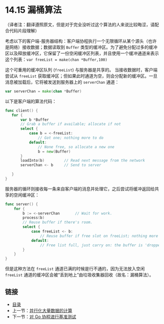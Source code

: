 # 14.15 漏桶算法

（译者注：翻译遵照原文，但是对于完全没听过这个算法的人来说比较晦涩，请配合代码片段理解）

考虑以下的客户端-服务器结构：客户端协程执行一个无限循环从某个源头（也许是网络）接收数据；数据读取到 `Buffer` 类型的缓冲区。为了避免分配过多的缓冲区以及释放缓冲区，它保留了一份空闲缓冲区列表，并且使用一个缓冲通道来表示这个列表：`var freeList = make(chan *Buffer,100)`

这个可重用的缓冲区队列 (`freeList`) 与服务器是共享的。 当接收数据时，客户端尝试从 `freeList` 获取缓冲区；但如果此时通道为空，则会分配新的缓冲区。一旦消息被加载后，它将被发送到服务器上的 `serverChan` 通道：

```go
var serverChan = make(chan *Buffer)
```

以下是客户端的算法代码：

```go
func client() {
   for {
       var b *Buffer
       // Grab a buffer if available; allocate if not 
       select {
           case b = <-freeList:
               // Got one; nothing more to do
           default:
               // None free, so allocate a new one
               b = new(Buffer)
       }
       loadInto(b)         // Read next message from the network
       serverChan <- b     // Send to server
       
   }
}
```

服务器的循环则接收每一条来自客户端的消息并处理它，之后尝试将缓冲返回给共享的空闲缓冲区：

```go
func server() {
    for {
        b := <-serverChan       // Wait for work.
        process(b)
        // Reuse buffer if there's room.
        select {
            case freeList <- b:
                // Reuse buffer if free slot on freeList; nothing more to do
            default:
                // Free list full, just carry on: the buffer is 'dropped'
        }
    }
}
```

但是这种方法在 `freeList` 通道已满的时候是行不通的，因为无法放入空闲 `freeList` 通道的缓冲区会被“丢到地上”由垃圾收集器回收（故名：漏桶算法）。


## 链接

- [目录](getting-started.md)
- 上一节：[并行化大量数据的计算](14.14.md)
- 下一节：[对 Go 协程进行基准测试](14.16.md)
